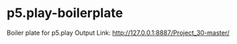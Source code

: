 # p5.play-boilerplate
Boiler plate for p5.play
Output Link:
http://127.0.0.1:8887/Project_30-master/
